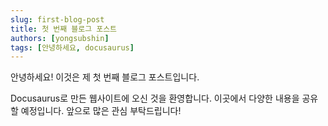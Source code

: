 ```yaml
---
slug: first-blog-post
title: 첫 번째 블로그 포스트
authors: [yongsubshin]
tags: [안녕하세요, docusaurus]
---
```


안녕하세요! 이것은 제 첫 번째 블로그 포스트입니다.

<!-- truncate -->

Docusaurus로 만든 웹사이트에 오신 것을 환영합니다. 이곳에서 다양한 내용을 공유할 예정입니다. 앞으로 많은 관심 부탁드립니다!
